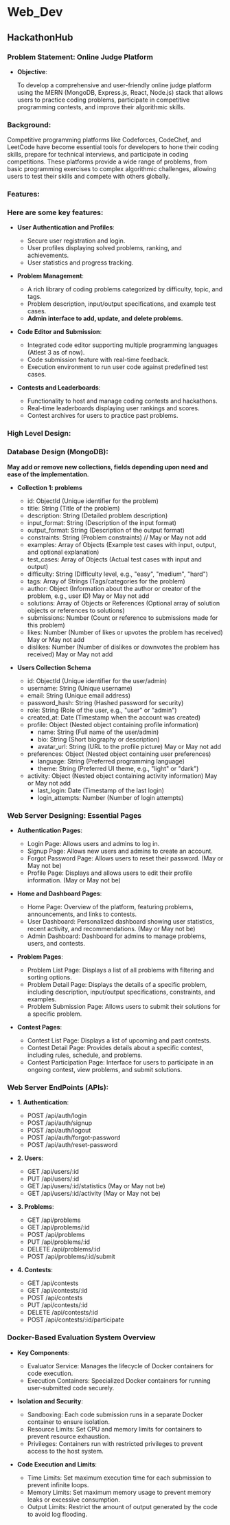 # Web_Dev

## HackathonHub

### Problem Statement: Online Judge Platform

- **Objective**:

  To develop a comprehensive and user-friendly online judge platform using the MERN (MongoDB, Express.js, React, Node.js) stack that allows users to practice coding problems, participate in competitive programming contests, and improve their algorithmic skills.

### Background:

Competitive programming platforms like Codeforces, CodeChef, and LeetCode have become essential tools for developers to hone their coding skills, prepare for technical interviews, and participate in coding competitions. These platforms provide a wide range of problems, from basic programming exercises to complex algorithmic challenges, allowing users to test their skills and compete with others globally.

### Features:

### Here are some key features:

- **User Authentication and Profiles**:

  - Secure user registration and login.
  - User profiles displaying solved problems, ranking, and achievements.
  - User statistics and progress tracking.

- **Problem Management**:

  - A rich library of coding problems categorized by difficulty, topic, and tags.
  - Problem description, input/output specifications, and example test cases.
  - **Admin interface to add, update, and delete problems**.

- **Code Editor and Submission**:

  - Integrated code editor supporting multiple programming languages (Atlest 3 as of now).
  - Code submission feature with real-time feedback.
  - Execution environment to run user code against predefined test cases.

- **Contests and Leaderboards**:

  - Functionality to host and manage coding contests and hackathons.
  - Real-time leaderboards displaying user rankings and scores.
  - Contest archives for users to practice past problems.

### High Level Design:

### Database Design (MongoDB):

**May add or remove new collections, fields depending upon need and ease of the implementation**.

- **Collection 1: problems**

  - id: ObjectId (Unique identifier for the problem)
  - title: String (Title of the problem)
  - description: String (Detailed problem description)
  - input_format: String (Description of the input format)
  - output_format: String (Description of the output format)
  - constraints: String (Problem constraints) // May or May not add
  - examples: Array of Objects (Example test cases with input, output, and optional explanation)
  - test_cases: Array of Objects (Actual test cases with input and output)
  - difficulty: String (Difficulty level, e.g., "easy", "medium", "hard")
  - tags: Array of Strings (Tags/categories for the problem)
  - author: Object (Information about the author or creator of the problem, e.g., user ID) May or May not add
  - solutions: Array of Objects or References (Optional array of solution objects or references to solutions)
  - submissions: Number (Count or reference to submissions made for this problem)
  - likes: Number (Number of likes or upvotes the problem has received) May or May not add
  - dislikes: Number (Number of dislikes or downvotes the problem has received) May or May not add

- **Users Collection Schema**

  - id: ObjectId (Unique identifier for the user/admin)
  - username: String (Unique username)
  - email: String (Unique email address)
  - password_hash: String (Hashed password for security)
  - role: String (Role of the user, e.g., "user" or "admin")
  - created_at: Date (Timestamp when the account was created)
  - profile: Object (Nested object containing profile information)
    - name: String (Full name of the user/admin)
    - bio: String (Short biography or description)
    - avatar_url: String (URL to the profile picture) May or May not add
  - preferences: Object (Nested object containing user preferences)
    - language: String (Preferred programming language)
    - theme: String (Preferred UI theme, e.g., "light" or "dark")
  - activity: Object (Nested object containing activity information) May or May not add
    - last_login: Date (Timestamp of the last login)
    - login_attempts: Number (Number of login attempts)

### Web Server Designing: Essential Pages

- **Authentication Pages**:

  - Login Page: Allows users and admins to log in.
  - Signup Page: Allows new users and admins to create an account.
  - Forgot Password Page: Allows users to reset their password. (May or May not be)
  - Profile Page: Displays and allows users to edit their profile information. (May or May not be)

- **Home and Dashboard Pages**:

  - Home Page: Overview of the platform, featuring problems, announcements, and links to contests.
  - User Dashboard: Personalized dashboard showing user statistics, recent activity, and recommendations. (May or May not be)
  - Admin Dashboard: Dashboard for admins to manage problems, users, and contests.

- **Problem Pages**:

  - Problem List Page: Displays a list of all problems with filtering and sorting options.
  - Problem Detail Page: Displays the details of a specific problem, including description, input/output specifications, constraints, and examples.
  - Problem Submission Page: Allows users to submit their solutions for a specific problem.

- **Contest Pages**:

  - Contest List Page: Displays a list of upcoming and past contests.
  - Contest Detail Page: Provides details about a specific contest, including rules, schedule, and problems.
  - Contest Participation Page: Interface for users to participate in an ongoing contest, view problems, and submit solutions.

### Web Server EndPoints (APIs):

- **1. Authentication**:

  - POST /api/auth/login
  - POST /api/auth/signup
  - POST /api/auth/logout
  - POST /api/auth/forgot-password
  - POST /api/auth/reset-password

- **2. Users**:

  - GET /api/users/:id
  - PUT /api/users/:id
  - GET /api/users/:id/statistics (May or May not be)
  - GET /api/users/:id/activity (May or May not be)

- **3. Problems**:

  - GET /api/problems
  - GET /api/problems/:id
  - POST /api/problems
  - PUT /api/problems/:id
  - DELETE /api/problems/:id
  - POST /api/problems/:id/submit

- **4. Contests**:

  - GET /api/contests
  - GET /api/contests/:id
  - POST /api/contests
  - PUT /api/contests/:id
  - DELETE /api/contests/:id
  - POST /api/contests/:id/participate

### Docker-Based Evaluation System Overview

- **Key Components**:

  - Evaluator Service: Manages the lifecycle of Docker containers for code execution.
  - Execution Containers: Specialized Docker containers for running user-submitted code securely.

- **Isolation and Security**:

  - Sandboxing: Each code submission runs in a separate Docker container to ensure isolation.
  - Resource Limits: Set CPU and memory limits for containers to prevent resource exhaustion.
  - Privileges: Containers run with restricted privileges to prevent access to the host system.

- **Code Execution and Limits**:

  - Time Limits: Set maximum execution time for each submission to prevent infinite loops.
  - Memory Limits: Set maximum memory usage to prevent memory leaks or excessive consumption.
  - Output Limits: Restrict the amount of output generated by the code to avoid log flooding.
